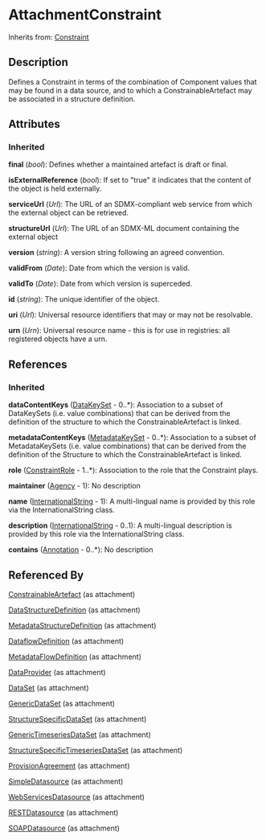 
# AttachmentConstraint

Inherits from: [Constraint](Constraint.md)



## Description

Defines a Constraint in terms of the combination of Component values that may be found in a data source, and to which a ConstrainableArtefact may be associated in a structure definition.


## Attributes

### Inherited

**final** (*bool*): Defines whether a maintained artefact is draft or final.

**isExternalReference** (*bool*): If set to "true" it indicates that the content of the object is held externally.

**serviceUrl** (*Url*): The URL of an SDMX-compliant web service from which the external object can be retrieved.

**structureUrl** (*Url*): The URL of an SDMX-ML document containing the external object

**version** (*string*): A version string following an agreed convention.

**validFrom** (*Date*): Date from which the version is valid.

**validTo** (*Date*): Date from which version is superceded.

**id** (*string*): The unique identifier of the object.

**uri** (*Url*): Universal resource identifiers that may or may not be resolvable.

**urn** (*Urn*): Universal resource name - this is for use in registries: all registered objects have a urn.



## References

### Inherited

**dataContentKeys** ([DataKeySet](DataKeySet.md) - 0..*): Association to a subset of DataKeySets (i.e. value combinations) that can be derived from the definition of the structure to which the ConstrainableArtefact is linked.

**metadataContentKeys** ([MetadataKeySet](MetadataKeySet.md) - 0..*): Association to a subset of MetadataKeySets (i.e. value combinations) that can be derived from the definition of the Structure to which the ConstrainableArtefact is linked.

**role** ([ConstraintRole](ConstraintRole.md) - 1..*): Association to the role that the Constraint plays.

**maintainer** ([Agency](../OrganisationSchemes/Agency.md) - 1): No description

**name** ([InternationalString](../Base/InternationalString.md) - 1): A multi-lingual name is provided by this role via the InternationalString class.

**description** ([InternationalString](../Base/InternationalString.md) - 0..1): A multi-lingual description is provided by this role via the InternationalString class.

**contains** ([Annotation](../Base/Annotation.md) - 0..*): No description



## Referenced By

[ConstrainableArtefact](ConstrainableArtefact.md) (as attachment)

[DataStructureDefinition](../DataStructureDefinitions/DataStructureDefinition.md) (as attachment)

[MetadataStructureDefinition](../MetadataStructureDefinitions/MetadataStructureDefinition.md) (as attachment)

[DataflowDefinition](../DataStructureDefinitions/DataflowDefinition.md) (as attachment)

[MetadataFlowDefinition](../MetadataStructureDefinitions/MetadataFlowDefinition.md) (as attachment)

[DataProvider](../OrganisationSchemes/DataProvider.md) (as attachment)

[DataSet](../DataStructureDefinitions/DataSet.md) (as attachment)

[GenericDataSet](../DataStructureDefinitions/GenericDataSet.md) (as attachment)

[StructureSpecificDataSet](../DataStructureDefinitions/StructureSpecificDataSet.md) (as attachment)

[GenericTimeseriesDataSet](../DataStructureDefinitions/GenericTimeseriesDataSet.md) (as attachment)

[StructureSpecificTimeseriesDataSet](../DataStructureDefinitions/StructureSpecificTimeseriesDataSet.md) (as attachment)

[ProvisionAgreement](../DataProvisioning/ProvisionAgreement.md) (as attachment)

[SimpleDatasource](../DataProvisioning/SimpleDatasource.md) (as attachment)

[WebServicesDatasource](../DataProvisioning/WebServicesDatasource.md) (as attachment)

[RESTDatasource](../DataProvisioning/RESTDatasource.md) (as attachment)

[SOAPDatasource](../DataProvisioning/SOAPDatasource.md) (as attachment)


